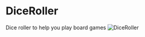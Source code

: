 # DiceRoller
Dice roller to help you play board games
![DiceRoller](https://user-images.githubusercontent.com/86685007/143945804-5939a5d6-3e93-4209-a83b-009f84421cfc.png)
